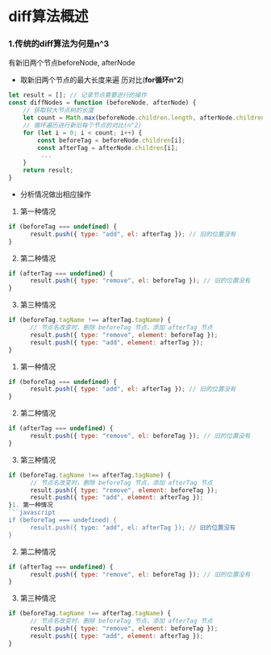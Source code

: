 # diff算法概述
### 1.传统的diff算法为何是n^3
有新旧两个节点beforeNode, afterNode
+ 取新旧两个节点的最大长度来遍 历对比(**for循环n^2**)
```javascript
let result = []; // 记录节点需要进行的操作
const diffNodes = function (beforeNode, afterNode) {
    // 获取较大节点树的长度
    let count = Math.max(beforeNode.children.length, afterNode.children.length);
    // 循环遍历进行新旧每个节点的对比(n^2)
    for (let i = 0; i < count; i++) {
        const beforeTag = beforeNode.children[i];
        const afterTag = afterNode.children[i];
         ...
    }
    return result;
}
```
- 分析情况做出相应操作
1. 第一种情况
```javascript
if (beforeTag === undefined) {
      result.push({ type: "add", el: afterTag }); // 旧的位置没有
}
```
2. 第二种情况
```javascript
if (afterTag === undefined) {
      result.push({ type: "remove", el: beforeTag }); // 旧的位置没有
}
```
3. 第三种情况
```javascript
if (beforeTag.tagName !== afterTag.tagName) {
      // 节点名改变时，删除 beforeTag 节点，添加 afterTag 节点
      result.push({ type: "remove", element: beforeTag });
      result.push({ type: "add", element: afterTag });
}
```
1. 第一种情况
```javascript
if (beforeTag === undefined) {
      result.push({ type: "add", el: afterTag }); // 旧的位置没有
}
```
2. 第二种情况
```javascript
if (afterTag === undefined) {
      result.push({ type: "remove", el: beforeTag }); // 旧的位置没有
}
```
3. 第三种情况
```javascript
if (beforeTag.tagName !== afterTag.tagName) {
      // 节点名改变时，删除 beforeTag 节点，添加 afterTag 节点
      result.push({ type: "remove", element: beforeTag });
      result.push({ type: "add", element: afterTag });
}1. 第一种情况
```javascript
if (beforeTag === undefined) {
      result.push({ type: "add", el: afterTag }); // 旧的位置没有
}
```
2. 第二种情况
```javascript
if (afterTag === undefined) {
      result.push({ type: "remove", el: beforeTag }); // 旧的位置没有
}
```
3. 第三种情况
```javascript
if (beforeTag.tagName !== afterTag.tagName) {
      // 节点名改变时，删除 beforeTag 节点，添加 afterTag 节点
      result.push({ type: "remove", element: beforeTag });
      result.push({ type: "add", element: afterTag });
}





